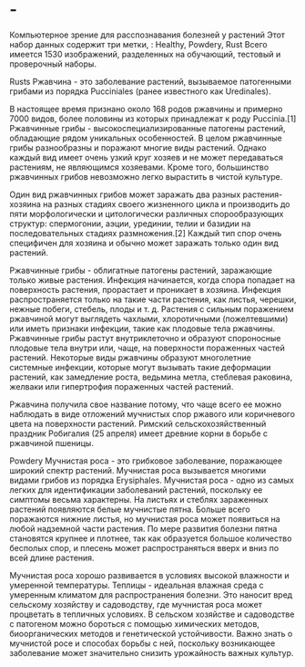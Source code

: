 # -
Компьютерное зрение для расспознавания болезней у растений
Этот набор данных содержит три метки, : Healthy, Powdery, Rust Всего имеется 1530 изображений, разделенных на обучающий, тестовый и проверочный наборы.

Rusts
Ржавчина - это заболевание растений, вызываемое патогенными грибами из порядка Pucciniales (ранее известного как Uredinales).

В настоящее время признано около 168 родов ржавчины и примерно 7000 видов, более половины из которых принадлежат к роду Puccinia.[1] Ржавчинные грибы - высокоспециализированные патогены растений, обладающие рядом уникальных особенностей. В целом ржавчинные грибы разнообразны и поражают многие виды растений. Однако каждый вид имеет очень узкий круг хозяев и не может передаваться растениям, не являющимся хозяевами. Кроме того, большинство ржавчинных грибов невозможно легко вырастить в чистой культуре.

Один вид ржавчинных грибов может заражать два разных растения-хозяина на разных стадиях своего жизненного цикла и производить до пяти морфологически и цитологически различных спорообразующих структур: спермогонии, аэции, урединии, телии и базидии на последовательных стадиях размножения.[2] Каждый тип спор очень специфичен для хозяина и обычно может заражать только один вид растений.

Ржавчинные грибы - облигатные патогены растений, заражающие только живые растения. Инфекция начинается, когда спора попадает на поверхность растения, прорастает и проникает в хозяина. Инфекция распространяется только на такие части растения, как листья, черешки, нежные побеги, стебель, плоды и т. д. Растения с сильным поражением ржавчиной могут выглядеть чахлыми, хлоротичными (пожелтевшими) или иметь признаки инфекции, такие как плодовые тела ржавчины. Ржавчинные грибы растут внутриклеточно и образуют спороносные плодовые тела внутри или, чаще, на поверхности пораженных частей растений. Некоторые виды ржавчины образуют многолетние системные инфекции, которые могут вызывать такие деформации растений, как замедление роста, ведьмина метла, стеблевая раковина, желваки или гипертрофия пораженных частей растений.

Ржавчина получила свое название потому, что чаще всего ее можно наблюдать в виде отложений мучнистых спор ржавого или коричневого цвета на поверхности растений. Римский сельскохозяйственный праздник Робигалия (25 апреля) имеет древние корни в борьбе с ржавчиной пшеницы.


Powdery
Мучнистая роса - это грибковое заболевание, поражающее широкий спектр растений. Мучнистая роса вызывается многими видами грибов из порядка Erysiphales. Мучнистая роса - одно из самых легких для идентификации заболеваний растений, поскольку ее симптомы весьма характерны. На листьях и стеблях зараженных растений появляются белые мучнистые пятна. Больше всего поражаются нижние листья, но мучнистая роса может появиться на любой надземной части растения. По мере развития болезни пятна становятся крупнее и плотнее, так как образуется большое количество бесполых спор, и плесень может распространяться вверх и вниз по всей длине растения.

Мучнистая роса хорошо развивается в условиях высокой влажности и умеренной температуры. Теплицы - идеальная влажная среда с умеренным климатом для распространения болезни. Это наносит вред сельскому хозяйству и садоводству, где мучнистая роса может процветать в тепличных условиях. В сельском хозяйстве и садоводстве с патогеном можно бороться с помощью химических методов, биоорганических методов и генетической устойчивости. Важно знать о мучнистой росе и способах борьбы с ней, поскольку возникающее заболевание может значительно снизить урожайность важных культур.

